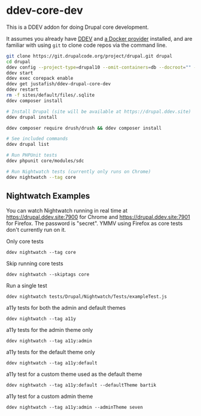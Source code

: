 # ddev-core-dev

This is a DDEV addon for doing Drupal core development. 

It assumes you already have [DDEV](https://ddev.com/) and [a Docker provider](https://ddev.readthedocs.io/en/stable/users/install/docker-installation/) installed, and are familiar with using `git` to clone code repos via the command line.

```bash
git clone https://git.drupalcode.org/project/drupal.git drupal
cd drupal
ddev config --project-type=drupal10 --omit-containers=db --docroot="" --php-version=8.3 --disable-settings-management --nodejs-version=20
ddev start
ddev exec corepack enable
ddev get justafish/ddev-drupal-core-dev
ddev restart
rm -f sites/default/files/.sqlite
ddev composer install

# Install Drupal (site will be available at https://drupal.ddev.site)
ddev drupal install

ddev composer require drush/drush && ddev composer install

# See included commands
ddev drupal list

# Run PHPUnit tests
ddev phpunit core/modules/sdc

# Run Nightwatch tests (currently only runs on Chrome)
ddev nightwatch --tag core
```

## Nightwatch Examples

You can watch Nightwatch running in real time at https://drupal.ddev.site:7900
for Chrome and https://drupal.ddev.site:7901 for Firefox. The password is
"secret". YMMV using Firefox as core tests don't currently run on it.

Only core tests
```
ddev nightwatch --tag core
```

Skip running core tests
```
ddev nightwatch --skiptags core
```

Run a single test
```
ddev nightwatch tests/Drupal/Nightwatch/Tests/exampleTest.js
```

a11y tests for both the admin and default themes
```
ddev nightwatch --tag a11y
```

a11y tests for the admin theme only
```
ddev nightwatch --tag a11y:admin
```

a11y tests for the default theme only
```
ddev nightwatch --tag a11y:default
```

a11y test for a custom theme used as the default theme
```
ddev nightwatch --tag a11y:default --defaultTheme bartik
```

a11y test for a custom admin theme
```
ddev nightwatch --tag a11y:admin --adminTheme seven
```
